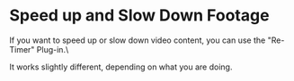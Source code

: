 # Speed up and Slow Down Footage

If you want to speed up or slow down video content, you can use the "Re-Timer" Plug-in.\


It works slightly different, depending on what you are doing. \
\
\
&#x20;

